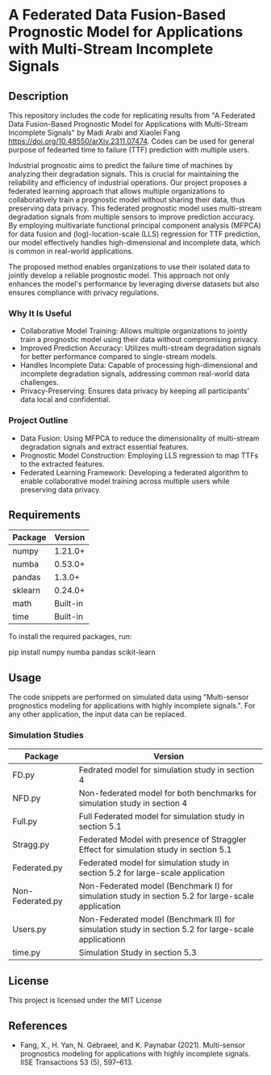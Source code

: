 # A Federated Data Fusion-Based Prognostic Model for Applications with Multi-Stream Incomplete Signals

## Description

This repository includes the code for replicating results from "A Federated Data Fusion-Based Prognostic Model
for Applications with Multi-Stream Incomplete Signals" by Madi Arabi and Xiaolei Fang 
https://doi.org/10.48550/arXiv.2311.07474. 
Codes can be used for general purpose of fedearted time to failure (TTF) prediction with multiple users.

Industrial prognostic aims to predict the failure time of machines by analyzing their degradation signals. This is crucial for maintaining the reliability and efficiency of industrial operations. Our project proposes a federated learning approach that allows multiple organizations to collaboratively train a prognostic model without sharing their data, thus preserving data privacy. This federated prognostic model uses multi-stream degradation signals from multiple sensors to improve prediction accuracy. By employing multivariate functional principal component analysis (MFPCA) for data fusion and (log)-location-scale (LLS) regression for TTF prediction, our model effectively handles high-dimensional and incomplete data, which is common in real-world applications.

The proposed method enables organizations to use their isolated data to jointly develop a reliable prognostic model. This approach not only enhances the model's performance by leveraging diverse datasets but also ensures compliance with privacy regulations.

### Why It Is Useful

- Collaborative Model Training: Allows multiple organizations to jointly train a prognostic model using their data without compromising privacy.
- Improved Prediction Accuracy: Utilizes multi-stream degradation signals for better performance compared to single-stream models.
- Handles Incomplete Data: Capable of processing high-dimensional and incomplete degradation signals, addressing common real-world data challenges.
- Privacy-Preserving: Ensures data privacy by keeping all participants' data local and confidential.
### Project Outline
- Data Fusion: Using MFPCA to reduce the dimensionality of multi-stream degradation signals and extract essential features.
- Prognostic Model Construction: Employing LLS regression to map TTFs to the extracted features.
- Federated Learning Framework: Developing a federated algorithm to enable collaborative model training across multiple users while preserving data privacy.
## Requirements

| Package   | Version |
|-----------|---------|
| numpy     | 1.21.0+ |
| numba     | 0.53.0+ |
| pandas    | 1.3.0+  |
| sklearn   | 0.24.0+ |
| math      | Built-in |
| time      | Built-in |

To install the required packages, run:

pip install numpy numba pandas scikit-learn

## Usage

The code snippets are performed on simulated data using "Multi-sensor prognostics modeling for applications with highly incomplete signals.". For any other application, the input data can be replaced. 

### Simulation Studies

| Package   | Version |
|-----------|---------|
| FD.py     | Fedrated model for simulation study in section 4 |
| NFD.py     | Non-federated model for both benchmarks for simulation study in section 4 |
| Full.py    | Full Federated model for simulation study in section 5.1  |
| Stragg.py   | Federated Model with presence of Straggler Effect for simulation study in section 5.1 |
| Federated.py      | Federated model for simulation study in section 5.2 for large-scale application |
| Non-Federated.py      | Non-Federated model (Benchmark I) for simulation study in section 5.2 for large-scale application |
| Users.py      | Non-Federated model (Benchmark II) for simulation study in section 5.2 for large-scale applicationn |
| time.py      | Simulation Study in section 5.3 |

## License

This project is licensed under the MIT License

## References

- Fang, X., H. Yan, N. Gebraeel, and K. Paynabar (2021). Multi-sensor prognostics modeling for applications with highly incomplete signals. IISE Transactions 53 (5), 597–613.
